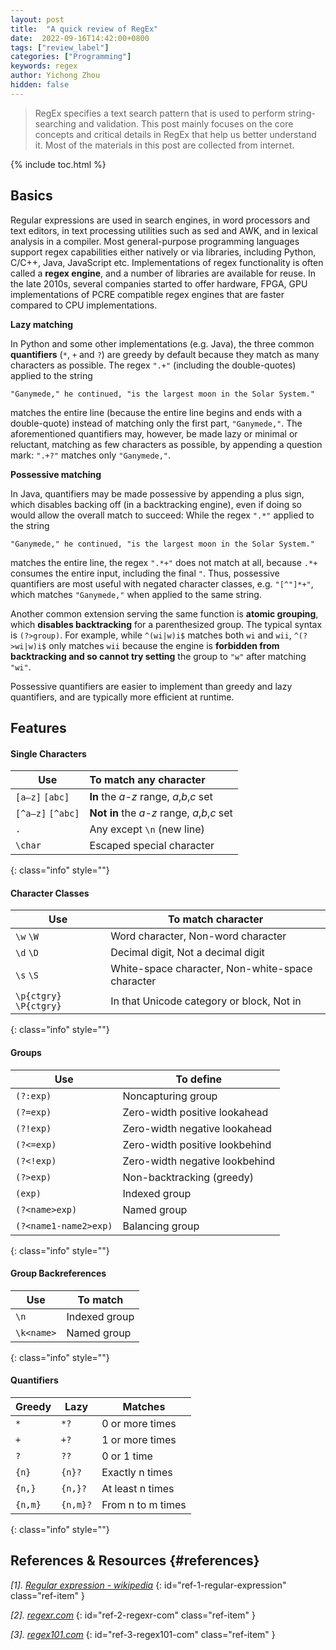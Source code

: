 ```yaml
---
layout: post
title:  "A quick review of RegEx"
date:  2022-09-16T14:42:00+0800
tags: ["review_label"]
categories: ["Programming"]
keywords: regex
author: Yichong Zhou
hidden: false
---
```


> RegEx specifies a text search pattern that is used to perform string-searching and validation. 
This post mainly focuses on the core concepts and critical details in RegEx that help us better understand it. 
Most of the materials in this post are collected from internet. 



<!--more-->


{% include toc.html %}


## Basics

Regular expressions are used in search engines, in word processors and text editors, in text processing utilities such as sed and AWK, and in lexical analysis in a compiler. Most general-purpose programming languages support regex capabilities either natively or via libraries, including Python, C/C++, Java, JavaScript etc. 
Implementations of regex functionality is often called a **regex engine**, and a number of libraries are available for reuse. In the late 2010s, several companies started to offer hardware, FPGA, GPU implementations of PCRE compatible regex engines that are faster compared to CPU implementations.


**Lazy matching**

In Python and some other implementations (e.g. Java), the three common **quantifiers** (`*`, `+` and `?`) are greedy by default because they match as many characters as possible. The regex `".+"` (including the double-quotes) applied to the string

`"Ganymede," he continued, "is the largest moon in the Solar System."`

matches the entire line (because the entire line begins and ends with a double-quote) instead of matching only the first part, `"Ganymede,"`. The aforementioned quantifiers may, however, be made lazy or minimal or reluctant, matching as few characters as possible, by appending a question mark: `".+?"` matches only `"Ganymede,"`.



**Possessive matching**

In Java, quantifiers may be made possessive by appending a plus sign, which disables backing off (in a backtracking engine), even if doing so would allow the overall match to succeed: While the regex `".*"` applied to the string

`"Ganymede," he continued, "is the largest moon in the Solar System."`

matches the entire line, the regex `".*+"` does not match at all, because `.*+` consumes the entire input, including the final `"`. Thus, possessive quantifiers are most useful with negated character classes, e.g. `"[^"]*+"`, which matches `"Ganymede,"` when applied to the same string.

Another common extension serving the same function is **atomic grouping**, which **disables backtracking** for a parenthesized group. The typical syntax is `(?>group)`. For example, while `^(wi|w)i$` matches both `wi` and `wii`, `^(?>wi|w)i$` only matches `wii` because the engine is **forbidden from backtracking and so cannot try setting** the group to `"w"` after matching `"wi"`. 

Possessive quantifiers are easier to implement than greedy and lazy quantifiers, and are typically more efficient at runtime. 



## Features


#### Single Characters

| Use           | To match any character     | 
| ------------- |:-------------------------- |
| `[a–z]` `[abc]`   | **In** the *a-z* range, *a*,*b*,*c* set |
| `[^a–z]` `[^abc]`  | **Not in** the *a-z* range, *a*,*b*,*c* set  |
| `.`           | Any except `\n` (new line) |
| `\char`       | Escaped special character  |
{: class="info" style=""}

 
#### Character Classes

| Use           | To match character        | 
| ------------- |-------------------------- |
| `\w` `\W`     | Word character, Non-word character  |
| `\d` `\D`     | Decimal digit, Not a decimal digit |
| `\s` `\S`     | White-space character, Non-white-space character  |
| `\p{ctgry}` `\P{ctgry}`  | In that Unicode category or block, Not in |
{: class="info" style=""}


#### Groups

| Use                      | To define                      | 
| -----------------------  |------------------------------- |
| `(?:exp)`                | Noncapturing group             |
| `(?=exp)`                | Zero-width positive lookahead  |
| `(?!exp)`                | Zero-width negative lookahead  |
| `(?<=exp)`               | Zero-width positive lookbehind |
| `(?<!exp)`               | Zero-width negative lookbehind |
| `(?>exp)`                | Non-backtracking (greedy)      |
| `(exp)`                  | Indexed group                  |
| `(?<name>exp)`           | Named group                    |
| `(?<name1-name2>exp)`    | Balancing group                |
{: class="info" style=""}

#### Group Backreferences


| Use           | To match        | 
| ------------- |---------------- |
| `\n`          | Indexed group   |
| `\k<name>`    | Named group     |
{: class="info" style=""}
     
 

#### Quantifiers

| Greedy        | Lazy            | Matches           | 
| ------------- |---------------- | ----------------- |
| `*`           | `*?`            | 0 or more times   |
| `+`           | `+?`            | 1 or more times   |
| `?`           | `??`            | 0 or 1 time       |
| `{n}`         | `{n}?`          | Exactly n times   |
| `{n,}`        | `{n,}?`         | At least n times  |
| `{n,m}`       | `{n,m}?`        | From n to m times |
{: class="info" style=""}









  

 









## References & Resources  {#references}


*\[1\]. [Regular expression - wikipedia][1]*
{: id="ref-1-regular-expression" class="ref-item" }

*\[2\]. [regexr.com][2]*
{: id="ref-2-regexr-com" class="ref-item" }

*\[3\]. [regex101.com][3]*
{: id="ref-3-regex101-com" class="ref-item" }


[1]: <https://en.wikipedia.org/wiki/Regular_expression/>  "Regular expression - wikipedia"

[2]: <https://regexr.com/>  "regexr.com"

[3]: <https://regex101.com/>  "regex101.com"







